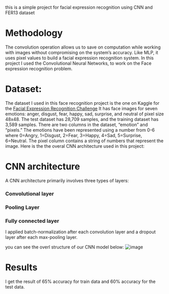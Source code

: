 this is a simple project for facial expression recognition using CNN and FER13 dataset
# Methodology
The convolution operation allows us to save on computation while working with images without compromising on the system’s accuracy. Like MLP, it uses pixel values to build a facial expression recognition system.
In this project I used the Convolutional Neural Networks, to work on the Face expression recognition problem.

# Dataset:
The dataset I used in this face recognition project is the one on Kaggle for the [Facial Expression Recognition Challenge](https://www.kaggle.com/c/challenges-in-representation-learning-facial-expression-recognition-challenge/data)
It has face images for seven emotions: anger, disgust, fear, happy, sad, surprise, and neutral of pixel size 48x48. The test dataset has 28,709 samples, and the training dataset has 3,589 samples. There are two columns in the dataset, “emotion” and “pixels.” The emotions have been represented using a number from 0-6 where 0=Angry, 1=Disgust, 2=Fear, 3=Happy, 4=Sad, 5=Surprise, 6=Neutral. The pixel column contains a string of numbers that represent the image.
Here is the the overal CNN architecture used in this project:

# CNN architecture
A CNN architecture primarily involves three types of layers:
### Convolutional layer
### Pooling Layer
### Fully connected layer
I applied batch-normalization after each convolution layer and a dropout layer after each max-pooling layer.

you can see the overl structure of our CNN model below:
![image](https://user-images.githubusercontent.com/72692826/178096520-478a9ef2-60ea-48bc-8929-81688a295b37.png)

# Results
I get the result of 65% accuracy for train data and 60% accuracy for the test data. 
